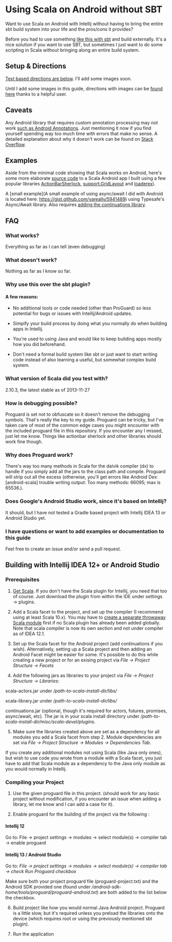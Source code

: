 # Using Scala on Android without SBT


Want to use Scala on Android with Intellij without having to bring the entire sbt build system into your life and the pros/cons it provides?

Before you had to use something [like this with sbt](https://github.com/jberkel/android-plugin) and build externally. It's a nice solution if you want to use SBT, but sometimes I just want to do some scripting in Scala without bringing along an entire build system.


## Setup & Directions

[Text based directions are below](https://github.com/yareally/android-scala-intellij-no-sbt-plugin/blob/master/readme.md#building-with-intellij-idea-12-or-android-studio). I'll add some images soon.

Until I add some images in this guide, directions with images can be [found here](http://stackoverflow.com/a/17515300/1643939) thanks to a helpful user.


## Caveats

Any Android library that requires custom annotation processing may not work [such as Android Annotations](http://androidannotations.org/). Just mentioning it now if you find yourself spending way too much time with errors that make no sense. A detailed explanation about why it doesn't work can be found on [Stack Overflow](http://stackoverflow.com/questions/7454018/using-androidannotations-with-scala-and-gradle).

## Examples

Aside from the minimal code showing that Scala works on Android, here's some more elaborate [source code](https://github.com/yareally/SignalInfo/tree/scala) to a Scala Android app I built using a few popular libraries [ActionBarSherlock](http://actionbarsherlock.com), [support.GridLayout](http://developer.android.com/tools/support-library/features.html#v7-appcompat) and [loaderex](https://github.com/commonsguy/cwac-loaderex)).

A [small example](A small example of using async/await I did with Android is located here: https://gist.github.com/yareally/5941489) using Typesafe's Async/Await library. Also requires [adding the continuations library](https://github.com/yareally/android-scala-intellij-no-sbt-plugin#prerequisites).

## FAQ

### What works?

Everything as far as I can tell (even debugging)

### What doesn't work?

Nothing as far as I know so far.

### Why use this over the sbt plugin?

#### A few reasons:

- No additional tools or code needed (other than ProGuard) so less potential for bugs or issues with Intellij/Android updates.

- Simpify your build process by doing what you normally do when building apps in Intellij.

- You're used to using Java and would like to keep building apps mostly how you did beforehand.

- Don't need a formal build system like sbt or just want to start writing code instead of also learning a useful, but somewhat complex build system.

### What version of Scala did you test with?

2.10.3, the latest stable as of 2013-11-27

### How is debugging possible?

Proguard is set not to obfuscate so it doesn't remove the debugging symbols. That's really the key to my guide. Proguard can be tricky, but I've taken care of most of the common edge cases you might encounter with the included proguard file in this repository. If you encounter any I missed, just let me know. Things like actionbar sherlock and other libraries should work fine though.

### Why does Proguard work?

There's way too many methods in Scala for the dalvik compiler (dx) to handle if you simply add all the jars to the class path and compile. Proguard will strip out all the excess (otherwise, you'll get errors like Android Dex: [android-scala] trouble writing output: Too many methods: 66095; max is 65536.).

### Does Google's Android Studio work, since it's based on Intellij?

It should, but I have not tested a Gradle based project with Intellij IDEA 13 or Android Studio yet.

### I have questions or want to add examples or documentation to this guide

Feel free to create an issue and/or send a pull request.


## Building with Intellij IDEA 12+ or Android Studio

### Prerequisites

1. [Get Scala](http://www.scala-lang.org/). If you don't have the Scala plugin for Intellij, you need that too of course. Just download the plugin from within the IDE under settings → plugins.

2. Add a Scala facet to the project, and set up the compiler (I recommend using at least Scala 10.x). You may have to [create a separate throwaway Scala module](http://confluence.jetbrains.com/display/SCA/Setting+up+Scala+plugin+project+in+IntelliJ+IDEA) first if no Scala plugin has already been added globally. Note that scala compiler is now its own section and not under compiler as of IDEA 12.1.

3. Set up the Scala facet for the Android project (add continuations if you wish). Alternatively, setting up a Scala project and then adding an Android Facet might be easier for some. It's possible to do this while creating a new project or for an exising project via *File → Project Structure → Facets*

4. Add the following jars as libraries to your project via *File → Project Structure → Libraries*:

  scala-actors.jar under */path-to-scala-install-dir/libs/*

  scala-library.jar under */path-to-scala-install-dir/libs/*

  continuations.jar (optional, though it's required for actors, futures, promises, async/await, etc). The jar is in your scala install directory under */path-to-scala-install-dir/misc/scala-devel/plugins*.

5. Make sure the libraries created above are set as a dependency for all modules you add a Scala facet from step 2. Module dependencies are set via *File → Project Structure → Modules → Dependencies Tab*.

  If you create any additional modules not using Scala (like Java only ones), but wish to use code you wrote from a module with a Scala facet, you just have to add that Scala module as a dependency to the Java only module as you would normally in Intellij.


### Compiling your Project

1. Use the given proguard file in this project.  (should work for any basic project without modification, if you encounter an issue when adding a library, let me know and I can add a case for it).

2. Enable proguard for the building of the project via the following :

#### Intellij 12

  Go to: File → project settings → modules → select module(s) → compiler tab → enable proguard

#### Intellij 13 / Android Studio 

  Go to: *File → project settings → modules → select module(s) → compiler tab → check Run Proguard checkbox*

  Make sure both your project proguard file (proguard-project.txt) and the Android SDK provided one (found under */android-sdk-home/tools/proguard/proguard-android.txt*) are both added to the list below the checkbox.

6. Build project like how you would normal Java Android project. Proguard is a little slow, but it's required unless you preload the libraries onto the device (which requires root or using the previously mentioned sbt plugin).

7. Run the application
